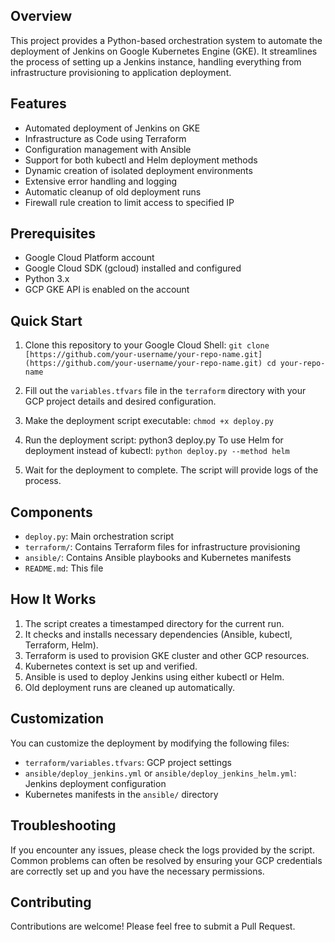 

## Overview

This project provides a Python-based orchestration system to automate the deployment of Jenkins on Google Kubernetes Engine (GKE). It streamlines the process of setting up a Jenkins instance, handling everything from infrastructure provisioning to application deployment.

## Features

- Automated deployment of Jenkins on GKE
- Infrastructure as Code using Terraform
- Configuration management with Ansible
- Support for both kubectl and Helm deployment methods
- Dynamic creation of isolated deployment environments
- Extensive error handling and logging
- Automatic cleanup of old deployment runs
- Firewall rule creation to limit access to specified IP

## Prerequisites

- Google Cloud Platform account
- Google Cloud SDK (gcloud) installed and configured
- Python 3.x
- GCP GKE API is enabled on the account

## Quick Start

1. Clone this repository to your Google Cloud Shell:
	`git clone [https://github.com/your-username/your-repo-name.git](https://github.com/your-username/your-repo-name.git) cd your-repo-name`
2. Fill out the `variables.tfvars` file in the `terraform` directory with your GCP project details and desired configuration.

4. Make the deployment script executable:
	`chmod +x deploy.py`

4. Run the deployment script:
	python3 deploy.py
	To use Helm for deployment instead of kubectl:
	`python deploy.py --method helm`

5. Wait for the deployment to complete. The script will provide logs of the process.

## Components

- `deploy.py`: Main orchestration script
- `terraform/`: Contains Terraform files for infrastructure provisioning
- `ansible/`: Contains Ansible playbooks and Kubernetes manifests
- `README.md`: This file

## How It Works

1. The script creates a timestamped directory for the current run.
2. It checks and installs necessary dependencies (Ansible, kubectl, Terraform, Helm).
3. Terraform is used to provision GKE cluster and other GCP resources.
4. Kubernetes context is set up and verified.
5. Ansible is used to deploy Jenkins using either kubectl or Helm.
6. Old deployment runs are cleaned up automatically.

## Customization

You can customize the deployment by modifying the following files:
- `terraform/variables.tfvars`: GCP project settings
- `ansible/deploy_jenkins.yml` or `ansible/deploy_jenkins_helm.yml`: Jenkins deployment configuration
- Kubernetes manifests in the `ansible/` directory

## Troubleshooting

If you encounter any issues, please check the logs provided by the script. Common problems can often be resolved by ensuring your GCP credentials are correctly set up and you have the necessary permissions.

## Contributing

Contributions are welcome! Please feel free to submit a Pull Request.
